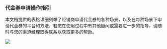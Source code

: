 ### 代金券申请操作指引
本文档提供的表格详细列举了经销商申请代金券的各种场景，以及在每种场景下申请代金券的平台和方法，若您在使用过程中有其他疑问或需要进一步的指导，请随时与您的渠道经理取得联系以获取更多的帮助。

![](https://staticintl.cloudcachetci.com/yehe/backend-news/jE9W102_1.png)
